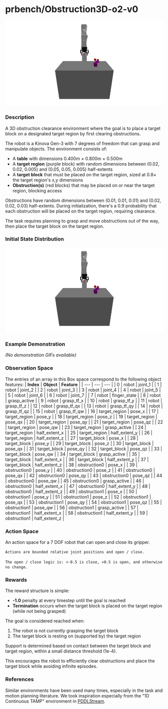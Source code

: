 # prbench/Obstruction3D-o2-v0
![random action GIF](assets/random_action_gifs/Obstruction3D-o2.gif)

### Description
A 3D obstruction clearance environment where the goal is to place a target block on a designated target region by first clearing obstructions.

The robot is a Kinova Gen-3 with 7 degrees of freedom that can grasp and manipulate objects. The environment consists of:
- A **table** with dimensions 0.400m × 0.800m × 0.500m
- A **target region** (purple block) with random dimensions between (0.02, 0.02, 0.005) and (0.05, 0.05, 0.005) half-extents
- A **target block** that must be placed on the target region, sized at 0.8× the target region's x,y dimensions
- **Obstruction(s)** (red blocks) that may be placed on or near the target region, blocking access

Obstructions have random dimensions between (0.01, 0.01, 0.01) and (0.02, 0.02, 0.03) half-extents. During initialization, there's a 0.9 probability that each obstruction will be placed on the target region, requiring clearance.

The task requires planning to grasp and move obstructions out of the way, then place the target block on the target region.

### Initial State Distribution
![initial state GIF](assets/initial_state_gifs/Obstruction3D-o2.gif)

### Example Demonstration
*(No demonstration GIFs available)*

### Observation Space
The entries of an array in this Box space correspond to the following object features:
| **Index** | **Object** | **Feature** |
| --- | --- | --- |
| 0 | robot | joint_1 |
| 1 | robot | joint_2 |
| 2 | robot | joint_3 |
| 3 | robot | joint_4 |
| 4 | robot | joint_5 |
| 5 | robot | joint_6 |
| 6 | robot | joint_7 |
| 7 | robot | finger_state |
| 8 | robot | grasp_active |
| 9 | robot | grasp_tf_x |
| 10 | robot | grasp_tf_y |
| 11 | robot | grasp_tf_z |
| 12 | robot | grasp_tf_qx |
| 13 | robot | grasp_tf_qy |
| 14 | robot | grasp_tf_qz |
| 15 | robot | grasp_tf_qw |
| 16 | target_region | pose_x |
| 17 | target_region | pose_y |
| 18 | target_region | pose_z |
| 19 | target_region | pose_qx |
| 20 | target_region | pose_qy |
| 21 | target_region | pose_qz |
| 22 | target_region | pose_qw |
| 23 | target_region | grasp_active |
| 24 | target_region | half_extent_x |
| 25 | target_region | half_extent_y |
| 26 | target_region | half_extent_z |
| 27 | target_block | pose_x |
| 28 | target_block | pose_y |
| 29 | target_block | pose_z |
| 30 | target_block | pose_qx |
| 31 | target_block | pose_qy |
| 32 | target_block | pose_qz |
| 33 | target_block | pose_qw |
| 34 | target_block | grasp_active |
| 35 | target_block | half_extent_x |
| 36 | target_block | half_extent_y |
| 37 | target_block | half_extent_z |
| 38 | obstruction0 | pose_x |
| 39 | obstruction0 | pose_y |
| 40 | obstruction0 | pose_z |
| 41 | obstruction0 | pose_qx |
| 42 | obstruction0 | pose_qy |
| 43 | obstruction0 | pose_qz |
| 44 | obstruction0 | pose_qw |
| 45 | obstruction0 | grasp_active |
| 46 | obstruction0 | half_extent_x |
| 47 | obstruction0 | half_extent_y |
| 48 | obstruction0 | half_extent_z |
| 49 | obstruction1 | pose_x |
| 50 | obstruction1 | pose_y |
| 51 | obstruction1 | pose_z |
| 52 | obstruction1 | pose_qx |
| 53 | obstruction1 | pose_qy |
| 54 | obstruction1 | pose_qz |
| 55 | obstruction1 | pose_qw |
| 56 | obstruction1 | grasp_active |
| 57 | obstruction1 | half_extent_x |
| 58 | obstruction1 | half_extent_y |
| 59 | obstruction1 | half_extent_z |


### Action Space
An action space for a 7 DOF robot that can open and close its gripper.

    Actions are bounded relative joint positions and open / close.

    The open / close logic is: <-0.5 is close, >0.5 is open, and otherwise no change.


### Rewards
The reward structure is simple:
- **-1.0** penalty at every timestep until the goal is reached
- **Termination** occurs when the target block is placed on the target region (while not being grasped)

The goal is considered reached when:
1. The robot is not currently grasping the target block
2. The target block is resting on (supported by) the target region

Support is determined based on contact between the target block and target region, within a small distance threshold (1e-4).

This encourages the robot to efficiently clear obstructions and place the target block while avoiding infinite episodes.


### References
Similar environments have been used many times, especially in the task and motion planning literature. We took inspiration especially from the "1D Continuous TAMP" environment in [PDDLStream](https://github.com/caelan/pddlstream).
